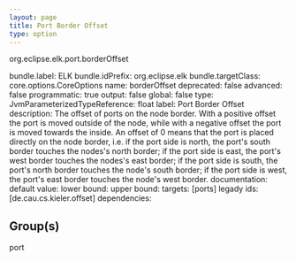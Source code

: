 ```yaml
---
layout: page
title: Port Border Offset
type: option
---
```

org.eclipse.elk.port.borderOffset

bundle.label: ELK
bundle.idPrefix: org.eclipse.elk
bundle.targetClass: core.options.CoreOptions
name: borderOffset
deprecated: false
advanced: false
programmatic: true
output: false
global: false
type: JvmParameterizedTypeReference: float
label: Port Border Offset
description: The offset of ports on the node border. With a positive offset the port is moved outside
			of the node, while with a negative offset the port is moved towards the inside. An offset
			of 0 means that the port is placed directly on the node border, i.e.
	     	if the port side is north, the port's south border touches the nodes's north border;
	     	if the port side is east, the port's west border touches the nodes's east border;
	     	if the port side is south, the port's north border touches the node's south border;
	     	if the port side is west, the port's east border touches the node's west border.
documentation: 
default value: 
lower bound: 
upper bound: 
targets: [ports]
legady ids: [de.cau.cs.kieler.offset]
dependencies:

## Group(s)
port 

